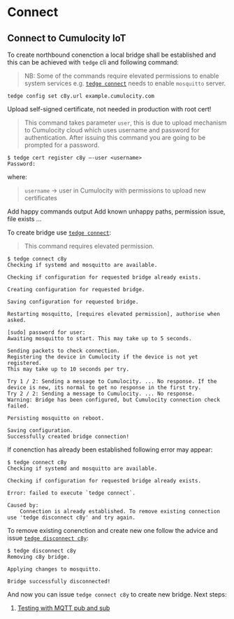 # Connect

## Connect to Cumulocity IoT​

To create northbound conenction a local bridge shall be established and this can be achieved with `tedge` cli and following command:
> NB: Some of the commands require elevated permissions to enable system services e.g. [`tedge connect`](../references/tedge-connect.md) needs to enable `mosquitto` server.

```shell
tedge config set c8y.url example.cumulocity.com​
```

Upload self-signed certificate, not needed in production with root cert!​

> This command takes parameter `user`, this is due to upload mechanism to Cumulocity cloud which uses username and password for authentication.
> After issuing this command you are going to be prompted for a password.

```shell
$ tedge cert register c8y –-user <username>
Password:
```

where:
> `username` -> user in Cumulocity with permissions to upload new certificates

Add happy commands output
Add known unhappy paths, permission issue, file exists ...

To create bridge use [`tedge connect`](../references/tedge-connect.md):

> This command requires elevated permission.

```shell
$ tedge connect c8y
Checking if systemd and mosquitto are available.

Checking if configuration for requested bridge already exists.

Creating configuration for requested bridge.

Saving configuration for requested bridge.

Restarting mosquitto, [requires elevated permission], authorise when asked.

[sudo] password for user:
Awaiting mosquitto to start. This may take up to 5 seconds.

Sending packets to check connection.
Registering the device in Cumulocity if the device is not yet registered.
This may take up to 10 seconds per try.

Try 1 / 2: Sending a message to Cumulocity. ... No response. If the device is new, its normal to get no response in the first try.
Try 2 / 2: Sending a message to Cumulocity. ... No response.
Warning: Bridge has been configured, but Cumulocity connection check failed.

Persisting mosquitto on reboot.

Saving configuration.
Successfully created bridge connection!
```

If conenction has already been established following error may appear:

```shell
$ tedge connect c8y
Checking if systemd and mosquitto are available.

Checking if configuration for requested bridge already exists.

Error: failed to execute `tedge connect`.

Caused by:
    Connection is already established. To remove existing connection use 'tedge disconnect c8y' and try again.
```

To remove existing conenction and create new one follow the advice and issue [`tedge disconnect c8y`](../references/tedge-disconnect.md):

```shell
$ tedge disconnect c8y
Removing c8y bridge.

Applying changes to mosquitto.

Bridge successfully disconnected!
```

And now you can issue `tedge connect c8y` to create new bridge.
Next steps:

1. [Testing with MQTT pub and sub](./005_pub_sub.md)
